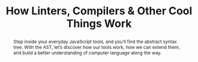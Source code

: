 ---
title: "How Linters, Compilers & Other Cool Things Work"
speaker: Will Klein
event: CascadiaJS 2018
tags: ["Tooling", "AST"]
abstract: "Step inside your everyday JavaScript tools, and you’ll find the abstract syntax tree. With the AST, let’s discover how our tools work, how we can extend them, and build a better understanding of computer language along the way."
ytID: JMqZgUNkqgk
layout: talk
---